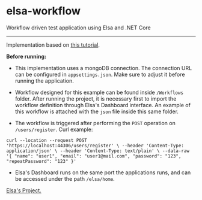 # elsa-workflow
Workflow driven test application using Elsa and .NET Core

------------

Implementation based on [this tutorial](https://medium.com/@sipkeschoorstra/building-workflow-driven-net-core-applications-with-elsa-139523aa4c50 "this tutorial").

**Before running:**

- This implementation uses a mongoDB connection.  The connection URL can be configured in `appsettings.json`. Make sure to adjust it before running the application.

- Workflow designed for this example can be found inside `/Workflows` folder. After running the project, it is necessary first to import the workflow definition through Elsa's Dashboard interface. An example of this workflow is attached with the `json` file inside this same folder.

- The workflow is triggered after performing the `POST` operation on `/users/register`. Curl example:

`curl --location --request POST 'https://localhost:44306/users/register' \
--header 'Content-Type: application/json' \
--header 'Content-Type: text/plain' \
--data-raw '{
  "name": "user1",
  "email": "user1@mail.com",
  "password": "123",
  "repeatPassword": "123"
}'`

- Elsa's Dashboard runs on the same port the applications runs, and can be accessed under the path `/elsa/home`.

[Elsa's Project.](https://elsa-workflows.github.io/elsa-core/ "Elsa's Project.")
